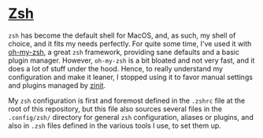 # [Zsh](https://www.zsh.org/)

`zsh` has become the default shell for MacOS, and, as such, my shell of choice, and it fits my needs
perfectly. For quite some time, I've used it with [oh-my-zsh](https://github.com/ohmyzsh/ohmyzsh), a
great `zsh` framework, providing sane defaults and a basic plugin manager. However, `oh-my-zsh` is a
bit bloated and not very fast, and it does a lot of stuff under the hood. Hence, to really
understand my configuration and make it leaner, I stopped using it to favor manual settings and
plugins managed by [zinit](https://github.com/zdharma-continuum/zinit).

My `zsh` configuration is first and foremost defined in the `.zshrc` file at the root of this
repository, but this file also sources several files in the `.config/zsh/` directory for general
`zsh` configuration, aliases or plugins, and also in `.zsh` files defined in the various tools I
use, to set them up.

